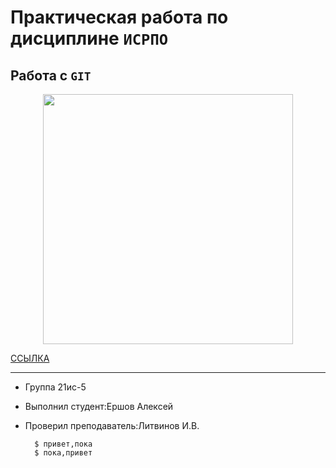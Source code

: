 # Практическая работа по дисциплине ``ИСРПО``

## Работа с ``GIT``

<p align="center"><img src="https://storage-api.petstory.ru/resize/1000x1000x80/85/02/cb/8502cbe6b2b94487b27a344f891adf7d.jpeg" width="400"></p>
<p><a href="https://edu.gov.ru/">ССЫЛКА</a></p>


-----

* Группа 21ис-5
* Выполнил студент:Ершов Алексей
* Проверил преподаватель:Литвинов И.В.

        $ привет,пока
        $ пока,привет